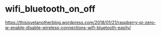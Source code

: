 # wifi_bluetooth_on_off

https://thisisyetanotherblog.wordpress.com/2018/01/21/raspberry-pi-zero-w-enable-disable-wireless-connections-wifi-bluetooth-easily/